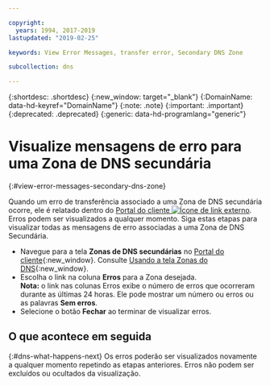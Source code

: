 ```yaml
---

copyright:
  years: 1994, 2017-2019
lastupdated: "2019-02-25"

keywords: View Error Messages, transfer error, Secondary DNS Zone

subcollection: dns

---
```


{:shortdesc: .shortdesc}
{:new_window: target="_blank"}
{:DomainName: data-hd-keyref="DomainName"}
{:note: .note}
{:important: .important}
{:deprecated: .deprecated}
{:generic: data-hd-programlang="generic"}


# Visualize mensagens de erro para uma Zona de DNS secundária
{:#view-error-messages-secondary-dns-zone}

Quando um erro de transferência associado a uma Zona de DNS secundária ocorre, ele é relatado dentro do [Portal do cliente ![Ícone de link externo](../../icons/launch-glyph.svg "Ícone de link externo")](https://{DomainName}/). Erros podem ser visualizados a qualquer momento. Siga estas etapas para visualizar todas as mensagens de erro associadas a uma Zona de DNS Secundária.

* Navegue para a tela **Zonas de DNS secundárias** no [Portal do cliente](https://{DomainName}/){:new_window}. Consulte [Usando a tela Zonas do DNS](/docs/infrastructure/dns?topic=dns-use-the-dns-zones-screen-main-dns-screen-){:new_window}.
* Escolha o link na coluna **Erros** para a Zona desejada.<br/>**Nota:** o link nas colunas Erros exibe o número de erros que ocorreram durante as últimas 24 horas. Ele pode mostrar um número ou erros ou as palavras **Sem erros**.
* Selecione o botão **Fechar** ao terminar de visualizar erros.

## O que acontece em seguida
{:#dns-what-happens-next}
Os erros poderão ser visualizados novamente a qualquer momento repetindo as etapas anteriores. Erros não podem ser excluídos ou ocultados da visualização.
